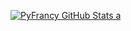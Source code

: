 [![PyFrancy GitHub Stats a](https://github-readme-stats.vercel.app/api?username=pyfrancy)](https://github.com/anuraghazra/github-readme-stats)

